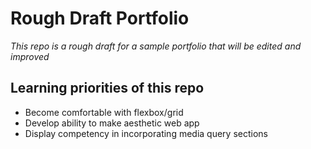 # Rough Draft Portfolio
_This repo is a rough draft for a sample portfolio  that will be edited and improved_

## Learning priorities of this repo
 * Become comfortable with flexbox/grid
 * Develop ability to make aesthetic web app
 * Display competency in incorporating media query sections